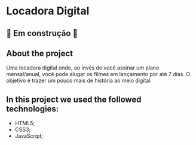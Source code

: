 # Locadora Digital

## 🚧 Em construção 🚧

## About the project

Uma locadora digital onde, ao invés de você assinar um plano mensal/anual, você pode alugar os filmes em lançamento por até 7 dias.
O objetivo é trazer um pouco mais de história ao meio digital. 
            
## In this project we used the followed technologies:
- HTML5;
- CSS3;
- JavaScript;
